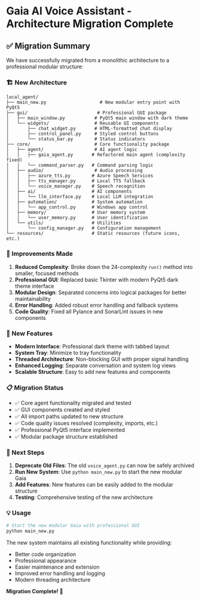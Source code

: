 # Gaia AI Voice Assistant - Architecture Migration Complete

## ✅ Migration Summary

We have successfully migrated from a monolithic architecture to a professional modular structure:

### 🏗️ New Architecture

```
local_agent/
├── main_new.py                    # New modular entry point with PyQt5
├── gui/                          # Professional GUI package
│   ├── main_window.py           # PyQt5 main window with dark theme
│   └── widgets/                 # Reusable UI components
│       ├── chat_widget.py       # HTML-formatted chat display
│       ├── control_panel.py     # Styled control buttons
│       └── status_bar.py        # Status indicators
├── core/                        # Core functionality package
│   ├── agent/                   # AI agent logic
│   │   ├── gaia_agent.py       # Refactored main agent (complexity fixed)
│   │   └── command_parser.py   # Command parsing logic
│   ├── audio/                   # Audio processing
│   │   ├── azure_tts.py        # Azure Speech Services
│   │   ├── tts_manager.py      # Local TTS fallback
│   │   └── voice_manager.py    # Speech recognition
│   ├── ai/                     # AI components
│   │   └── llm_interface.py    # Local LLM integration
│   ├── automation/             # System automation
│   │   └── app_control.py      # Windows app control
│   ├── memory/                 # User memory system
│   │   └── user_memory.py      # User identification
│   └── utils/                  # Utilities
│       └── config_manager.py   # Configuration management
└── resources/                  # Static resources (future icons, etc.)
```

### 🔧 Improvements Made

1. **Reduced Complexity**: Broke down the 24-complexity `run()` method into smaller, focused methods
2. **Professional GUI**: Replaced basic Tkinter with modern PyQt5 dark theme interface
3. **Modular Design**: Separated concerns into logical packages for better maintainability
4. **Error Handling**: Added robust error handling and fallback systems
5. **Code Quality**: Fixed all Pylance and SonarLint issues in new components

### 🚀 New Features

- **Modern Interface**: Professional dark theme with tabbed layout
- **System Tray**: Minimize to tray functionality
- **Threaded Architecture**: Non-blocking GUI with proper signal handling
- **Enhanced Logging**: Separate conversation and system log views
- **Scalable Structure**: Easy to add new features and components

### 📋 Migration Status

- ✅ Core agent functionality migrated and tested
- ✅ GUI components created and styled
- ✅ All import paths updated to new structure
- ✅ Code quality issues resolved (complexity, imports, etc.)
- ✅ Professional PyQt5 interface implemented
- ✅ Modular package structure established

### 🎯 Next Steps

1. **Deprecate Old Files**: The old `voice_agent.py` can now be safely archived
2. **Run New System**: Use `python main_new.py` to start the new modular Gaia
3. **Add Features**: New features can be easily added to the modular structure
4. **Testing**: Comprehensive testing of the new architecture

### 💡 Usage

```bash
# Start the new modular Gaia with professional GUI
python main_new.py
```

The new system maintains all existing functionality while providing:
- Better code organization
- Professional appearance
- Easier maintenance and extension
- Improved error handling and logging
- Modern threading architecture

**Migration Complete! 🎉**

